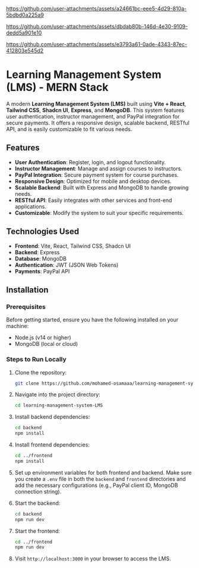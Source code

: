 

https://github.com/user-attachments/assets/a24661bc-eee5-4d29-810a-5bdbd0a225a9





https://github.com/user-attachments/assets/dbdab80b-146d-4e30-9109-dedd5a901e10





https://github.com/user-attachments/assets/e3793a61-0ade-4343-87ec-412803e545d2








# Learning Management System (LMS) - MERN Stack

A modern **Learning Management System (LMS)** built using **Vite + React**, **Tailwind CSS**, **Shadcn UI**, **Express**, and **MongoDB**. This system features user authentication, instructor management, and PayPal integration for secure payments. It offers a responsive design, scalable backend, RESTful API, and is easily customizable to fit various needs.

## Features

- **User Authentication**: Register, login, and logout functionality.
- **Instructor Management**: Manage and assign courses to instructors.
- **PayPal Integration**: Secure payment system for course purchases.
- **Responsive Design**: Optimized for mobile and desktop devices.
- **Scalable Backend**: Built with Express and MongoDB to handle growing needs.
- **RESTful API**: Easily integrates with other services and front-end applications.
- **Customizable**: Modify the system to suit your specific requirements.

## Technologies Used

- **Frontend**: Vite, React, Tailwind CSS, Shadcn UI
- **Backend**: Express
- **Database**: MongoDB
- **Authentication**: JWT (JSON Web Tokens)
- **Payments**: PayPal API

## Installation

### Prerequisites

Before getting started, ensure you have the following installed on your machine:

- Node.js (v14 or higher)
- MongoDB (local or cloud)

### Steps to Run Locally

1. Clone the repository:
   ```bash
   git clone https://github.com/mohamed-osamaaa/learning-management-system-LMS-.git
   ```

2. Navigate into the project directory:
   ```bash
   cd learning-management-system-LMS
   ```

3. Install backend dependencies:
   ```bash
   cd backend
   npm install
   ```

4. Install frontend dependencies:
   ```bash
   cd ../frontend
   npm install
   ```

5. Set up environment variables for both frontend and backend. Make sure you create a `.env` file in both the `backend` and `frontend` directories and add the necessary configurations (e.g., PayPal client ID, MongoDB connection string).

6. Start the backend:
   ```bash
   cd backend
   npm run dev
   ```

7. Start the frontend:
   ```bash
   cd ../frontend
   npm run dev
   ```

8. Visit `http://localhost:3000` in your browser to access the LMS.
